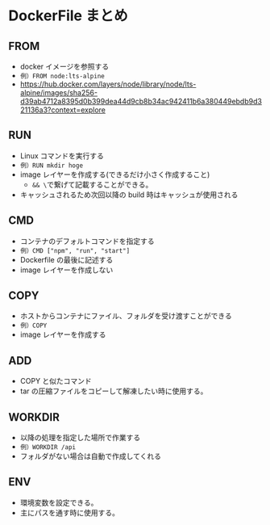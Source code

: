 # DockerFile まとめ

## FROM

- docker イメージを参照する
- `例）FROM node:lts-alpine`
- https://hub.docker.com/layers/node/library/node/lts-alpine/images/sha256-d39ab4712a8395d0b399dea44d9cb8b34ac942411b6a380449ebdb9d321136a3?context=explore

## RUN

- Linux コマンドを実行する
- `例）RUN mkdir hoge`
- image レイヤーを作成する(できるだけ小さく作成すること)
  - `&& \`で繋げて記載することができる。
- キャッシュされるため次回以降の build 時はキャッシュが使用される

## CMD

- コンテナのデフォルトコマンドを指定する
- `例）CMD ["npm", "run", "start"]`
- Dockerfile の最後に記述する
- image レイヤーを作成しない

## COPY

- ホストからコンテナにファイル、フォルダを受け渡すことができる
- `例）COPY `
- image レイヤーを作成する

## ADD

- COPY と似たコマンド
- tar の圧縮ファイルをコピーして解凍したい時に使用する。

## WORKDIR

- 以降の処理を指定した場所で作業する
- `例）WORKDIR /api`
- フォルダがない場合は自動で作成してくれる

## ENV

- 環境変数を設定できる。
- 主にパスを通す時に使用する。
